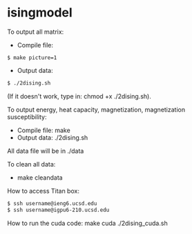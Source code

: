 # isingmodel

To output all matrix:
  - Compile file:
  ```
  $ make picture=1
  ```
  - Output data:
  ```sh
  $ ./2dising.sh
  ```
  (If it doesn't work, type in: chmod +x ./2dising.sh).

To output energy, heat capacity, magnetization, magnetization susceptibility:
  - Compile file: make
  - Output data: ./2dising.sh

All data file will be in ./data

To clean all data:
  - make cleandata

How to access Titan box:
```sh
$ ssh username@ieng6.ucsd.edu
$ ssh username@igpu6-210.ucsd.edu
```

How to run the cuda code:
make cuda
./2dising_cuda.sh
